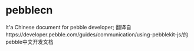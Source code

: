 # pebblecn
It'a Chinese document for pebble developer;
翻译自https://developer.pebble.com/guides/communication/using-pebblekit-js/的pebble中文开发文档
